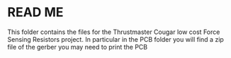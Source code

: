 # READ ME

This folder contains the files for the Thrustmaster Cougar low cost Force Sensing Resistors project. In particular in the PCB folder you will find a zip file of the gerber you may need to print the PCB
